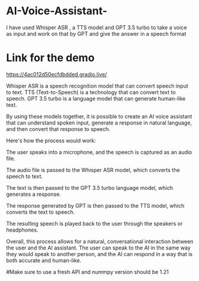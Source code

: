 # AI-Voice-Assistant-
I have used Whisper ASR , a TTS model and GPT 3.5 turbo to take a voice as input and work on that by GPT and give the answer in a speech format

# Link for the demo
https://4ac012d50ecfdbdded.gradio.live/



Whisper ASR is a speech recognition model that can convert speech input to text. TTS (Text-to-Speech) is a technology that can convert text to speech. GPT 3.5 turbo is a language model that can generate human-like text.

By using these models together, it is possible to create an AI voice assistant that can understand spoken input, generate a response in natural language, and then convert that response to speech.

Here's how the process would work:

The user speaks into a microphone, and the speech is captured as an audio file.

The audio file is passed to the Whisper ASR model, which converts the speech to text.

The text is then passed to the GPT 3.5 turbo language model, which generates a response.

The response generated by GPT is then passed to the TTS model, which converts the text to speech.

The resulting speech is played back to the user through the speakers or headphones.

Overall, this process allows for a natural, conversational interaction between the user and the AI assistant. The user can speak to the AI in the same way they would speak to another person, and the AI can respond in a way that is both accurate and human-like.

#Make sure to use a fresh API and nummpy version should be 1.21

